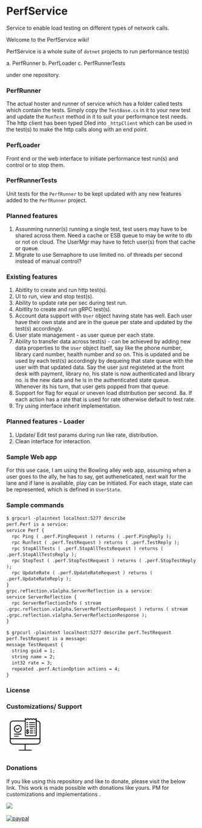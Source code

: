 # PerfService
Service to enable load testing on different types of network calls.

Welcome to the PerfService wiki!

PerfService is a whole suite of `dotnet` projects to run performance test(s)

a. PerfRunner
b. PerfLoader
c. PerfRunnerTests

under one repository.

### PerfRunner
The actual hoster and runner of service which has a folder called tests which contain the tests. Simply copy the `TestBase.cs` in it to your new test and update the `RunTest` method in it to suit your performance test needs. The http client has been typed DIed into `_httpClient` which can be used in the test(s) to make the http calls along with an end point.

### PerfLoader
Front end or the web interface to initiate performance test run(s) and control or to stop them.

### PerfRunnerTests
Unit tests for the `PerfRunner` to be kept updated with any new features added to the `PerfRunner` project.

### Planned features
1. Assunming runner(s) running a single test, test users may have to be shared across them. Need a cache or ESB queue to may be write to db or not on cloud. The UserMgr may have to fetch user(s) from that cache or queue.
2. Migrate to use Semaphore to use limited no. of threads per second instead of manual control?

### Existing features
1. Abitlity to create and run http test(s).
2. UI to run, view and stop test(s).
3. Ability to update rate per sec during test run.
4. Abitlity to create and run gRPC test(s).
5. Account data support with `User` object having state has well. Each user have their own state and are in the queue per state and updated by the test(s) accordingly.
6. User state management - as user queue per each state.
7. Ability to transfer data across test(s) - can be achieved by adding new data properties to the `User` object itself, say like the phone number, library card number, health number and so on. This is updated and be used by each test(s) accordingly by dequeing that state queue with the user with that updated data. Say the user just registeted at the front desk with payment, library no, his state is now authenticated and library no. is the new data and he is in the authenticated state queue. Whenever its his turn, that user gets popped from that queue. 
8. Support for flag for equal or uneven load distribution per second.
8a. If each action has a rate that is used for rate otherwise default to test rate.
9. Try using interface inherit implementation.

### Planned features - Loader
1. Update/ Edit test params during run like rate, distribution.
2. Clean interface for interaction.

### Sample Web app
For this use case, I am using the Bowling alley web app, assuming when a user goes to the ally, he has to say, get autheneticated, next wait for the lane and if lane is available, play can be initiated. For each stage, state can be represented, which is defined in `UserState`.

### Sample commands
```
$ grpcurl -plaintext localhost:5277 describe
perf.Perf is a service:
service Perf {
  rpc Ping ( .perf.PingRequest ) returns ( .perf.PingReply );
  rpc RunTest ( .perf.TestRequest ) returns ( .perf.TestReply );
  rpc StopAllTests ( .perf.StopAllTestsRequest ) returns ( .perf.StopAllTestsReply );
  rpc StopTest ( .perf.StopTestRequest ) returns ( .perf.StopTestReply );
  rpc UpdateRate ( .perf.UpdateRateRequest ) returns ( .perf.UpdateRateReply );
}
grpc.reflection.v1alpha.ServerReflection is a service:
service ServerReflection {
  rpc ServerReflectionInfo ( stream .grpc.reflection.v1alpha.ServerReflectionRequest ) returns ( stream .grpc.reflection.v1alpha.ServerReflectionResponse );
}
```

```
$ grpcurl -plaintext localhost:5277 describe perf.TestRequest
perf.TestRequest is a message:
message TestRequest {
  string guid = 1;
  string name = 2;
  int32 rate = 3;
  repeated .perf.ActionOption actions = 4;
}
```
### License

### Customizations/ Support
<a href="https://sites.google.com/view/garden-systems"><img src="Garden-Systems-logos_transparent.svg" style="width:100px;height:100px" target="_blank"></a>

### Donations
If you like using this repository and like to donate, please visit the below link. This work is made possible with donations like yours. PM for customizations and implementations .

<a href="https://www.buymeacoffee.com/ragavendra"><img src="https://img.buymeacoffee.com/button-api/?text=Buy me a pop&emoji=🥃&slug=ragavendra&button_colour=FFDD00&font_colour=000000&font_family=Cookie&outline_colour=000000&coffee_colour=ffffff" /></a>

[![paypal](https://www.paypalobjects.com/en_US/i/btn/btn_donateCC_LG.gif)](https://www.paypal.com/cgi-bin/webscr?cmd=_s-xclick&hosted_button_id=ZKRHDCLG22EJA)
